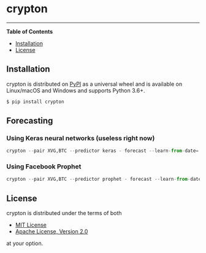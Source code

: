 # crypton

-----

**Table of Contents**

* [Installation](#installation)
* [License](#license)

## Installation

crypton is distributed on [PyPI](https://pypi.org) as a universal
wheel and is available on Linux/macOS and Windows and supports
Python 3.6+.

```bash
$ pip install crypton
```

## Forecasting

### Using Keras neural networks (useless right now)

```python
crypton --pair XVG,BTC --predictor keras - forecast --learn-from-date='15 December 2017'
```

### Using Facebook Prophet

```python
crypton --pair XVG,BTC --predictor prophet - forecast --learn-from-date='15 December 2017'
```

## License

crypton is distributed under the terms of both

- [MIT License](https://choosealicense.com/licenses/mit)
- [Apache License, Version 2.0](https://choosealicense.com/licenses/apache-2.0)

at your option.
